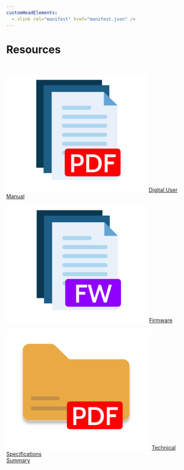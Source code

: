 ```yaml
---
customHeadElements:
  - <link rel="manifest" href="manifest.json" />
---
```


<div className='docs_title'>
  <h1>Resources</h1>
</div>


<br/>

<div className='column_3_images'>

<div className='level_image_column'>

  [![Digital User Manual](/img/CDE/pdf-doc-icon.png)](/docs/CoDroneEDU/Resources/Digital-User-Manual)
  [Digital User Manual](/docs/CoDroneEDU/Resources/Digital-User-Manual)

  [![Firmware](/img/CDE/firmware-icon.png)](/docs/CoDroneEDU/Resources/Firmware)
  [Firmware](/docs/CoDroneEDU/Resources/Firmware)

  [![Technical Specifications<br />Summary](/img/CDE/pdf-folder-icon.png)](/docs/CoDroneEDU/Resources/Technical-Specifications)
  [Technical Specifications<br />Summary](/docs/CoDroneEDU/Resources/Technical-Specifications)

</div>

</div>

<!-- <div className='column_2_images'>

<div className='level_image_column'>

  [![Technical Specifications<br />Summary](/img/CDE/pdf-folder-icon.png)](/docs/CoDroneEDU/Documents/Technical-Specifications)
  [Technical Specifications<br />Summary](/docs/CoDroneEDU/Documents/Technical-Specifications)

  [![Complete User and<br />Safety Guide](/img/CDE/safety-guide-icon.png)](/docs/CoDroneEDU/Documents/Complete-User-and-Safety-Guide)
  [Complete User and<br />Safety Guide](/docs/CoDroneEDU/Documents/Complete-User-and-Safety-Guide) 

  [![889 Compliance<br />Statement](/img/CDE/889-compliance-statement-icon.png)](/docs/CoDroneEDU/Documents/889-Compliance-Statement)
  [889 Compliance<br />Statement](/docs/CoDroneEDU/Documents/889-Compliance-Statement)

</div> 
</div>
-->

<div id='blank'></div>
